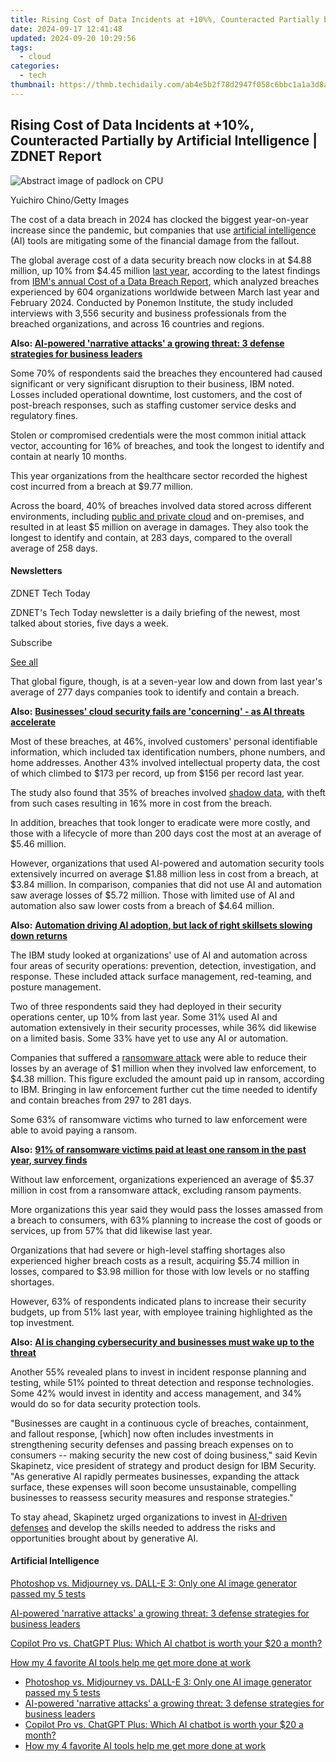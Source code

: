```yaml
---
title: Rising Cost of Data Incidents at +10%%, Counteracted Partially by Artificial Intelligence | ZDNET Report
date: 2024-09-17 12:41:48
updated: 2024-09-20 10:29:56
tags:
  - cloud
categories:
  - tech
thumbnail: https://thmb.techidaily.com/ab4e5b2f78d2947f058c6bbc1a1a3d8a464aeb89e644fffc47b69fb0b66b7027.jpg
---
```


## Rising Cost of Data Incidents at +10%, Counteracted Partially by Artificial Intelligence | ZDNET Report

![Abstract image of padlock on CPU](https://www.zdnet.com/a/img/resize/1bd626fe397d94dfac7ab65f8a88b46007e5628c/2024/07/31/d11c8960-d38b-49b9-be02-8ffe803370f5/security-cpu-yuichiro-chino072024.jpg?auto=webp&width=1280)

Yuichiro Chino/Getty Images

The cost of a data breach in 2024 has clocked the biggest year-on-year increase since the pandemic, but companies that use [artificial intelligence](https://www.zdnet.com/article/what-is-ai-heres-everything-you-need-to-know-about-artificial-intelligence/#link=%7B%22linkText%22:%22artificial%20intelligence%22,%22target%22:%22%5Fblank%22,%22href%22:%22https://www.zdnet.com/article/what-is-ai-heres-everything-you-need-to-know-about-artificial-intelligence/%22,%22role%22:%22standard%22,%22absolute%22:%22%22%7D) (AI) tools are mitigating some of the financial damage from the fallout. 

The global average cost of a data security breach now clocks in at $4.88 million, up 10% from $4.45 million [last year](https://www.zdnet.com/article/were-you-caught-up-in-the-latest-data-breach-heres-how-to-tell/#link=%7B%22role%22:%22standard%22,%22href%22:%22https://www.zdnet.com/article/were-you-caught-up-in-the-latest-data-breach-heres-how-to-tell/%22,%22target%22:%22%5Fblank%22,%22absolute%22:%22%22,%22linkText%22:%22last%20year%22%7D), according to the latest findings from [IBM's annual Cost of a Data Breach Report](https://www.ibm.com/reports/data-breach#link=%7B%22role%22:%22standard%22,%22href%22:%22https://www.ibm.com/reports/data-breach%22,%22target%22:%22%5Fblank%22,%22absolute%22:%22%22,%22linkText%22:%22IBM's%20annual%20Cost%20of%20a%20Data%20Breach%20Report%22%7D), which analyzed breaches experienced by 604 organizations worldwide between March last year and February 2024\. Conducted by Ponemon Institute, the study included interviews with 3,556 security and business professionals from the breached organizations, and across 16 countries and regions. 

**Also: [AI-powered 'narrative attacks' a growing threat: 3 defense strategies for business leaders](https://www.zdnet.com/article/ai-powered-narrative-attacks-a-growing-threat-3-defense-strategies-for-business-leaders/)**

Some 70% of respondents said the breaches they encountered had caused significant or very significant disruption to their business, IBM noted. Losses included operational downtime, lost customers, and the cost of post-breach responses, such as staffing customer service desks and regulatory fines. 

Stolen or compromised credentials were the most common initial attack vector, accounting for 16% of breaches, and took the longest to identify and contain at nearly 10 months.

This year organizations from the healthcare sector recorded the highest cost incurred from a breach at $9.77 million. 

Across the board, 40% of breaches involved data stored across different environments, including [public and private cloud](https://www.zdnet.com/article/businesses-cloud-security-fails-are-concerning-as-ai-threats-accelerate/#link=%7B%22role%22:%22standard%22,%22href%22:%22https://www.zdnet.com/article/businesses-cloud-security-fails-are-concerning-as-ai-threats-accelerate/%22,%22target%22:%22%5Fblank%22,%22absolute%22:%22%22,%22linkText%22:%22public%20and%20private%20cloud%22%7D) and on-premises, and resulted in at least $5 million on average in damages. They also took the longest to identify and contain, at 283 days, compared to the overall average of 258 days. 

#### Newsletters

ZDNET Tech Today

ZDNET's Tech Today newsletter is a daily briefing of the newest, most talked about stories, five days a week.

 Subscribe

[See all](https://www.zdnet.com/newsletters/)

That global figure, though, is at a seven-year low and down from last year's average of 277 days companies took to identify and contain a breach. 

**Also:** [**Businesses' cloud security fails are 'concerning' - as AI threats accelerate**](https://www.zdnet.com/article/businesses-cloud-security-fails-are-concerning-as-ai-threats-accelerate/#link=%7B%22role%22:%22standard%22,%22href%22:%22https://www.zdnet.com/article/businesses-cloud-security-fails-are-concerning-as-ai-threats-accelerate/%22,%22target%22:%22%5Fblank%22,%22absolute%22:%22%22,%22linkText%22:%22%3Cstrong%3EBusinesses'%20cloud%20security%20fails%20are%20'concerning'%20-%20as%20AI%20threats%20accelerate%3C/strong%3E%22%7D)

Most of these breaches, at 46%, involved customers' personal identifiable information, which included tax identification numbers, phone numbers, and home addresses. Another 43% involved intellectual property data, the cost of which climbed to $173 per record, up from $156 per record last year. 

The study also found that 35% of breaches involved [shadow data](https://www.zdnet.com/article/half-of-apac-firms-waver-on-processes-to-accommodate-remote-work/#link=%7B%22role%22:%22standard%22,%22href%22:%22https://www.zdnet.com/article/half-of-apac-firms-waver-on-processes-to-accommodate-remote-work/%22,%22target%22:%22%5Fblank%22,%22absolute%22:%22%22,%22linkText%22:%22shadow%20data%22%7D), with theft from such cases resulting in 16% more in cost from the breach. 

In addition, breaches that took longer to eradicate were more costly, and those with a lifecycle of more than 200 days cost the most at an average of $5.46 million. 

However, organizations that used AI-powered and automation security tools extensively incurred on average $1.88 million less in cost from a breach, at $3.84 million. In comparison, companies that did not use AI and automation saw average losses of $5.72 million. Those with limited use of AI and automation also saw lower costs from a breach of $4.64 million. 

**Also:** [**Automation driving AI adoption, but lack of right skillsets slowing down returns**](https://www.zdnet.com/article/automation-driving-ai-adoption-but-lack-of-right-skillsets-slowing-down-returns/#link=%7B%22role%22:%22standard%22,%22href%22:%22https://www.zdnet.com/article/automation-driving-ai-adoption-but-lack-of-right-skillsets-slowing-down-returns/%22,%22target%22:%22%5Fblank%22,%22absolute%22:%22%22,%22linkText%22:%22%3Cstrong%3EAutomation%20driving%20AI%20adoption,%20but%20lack%20of%20right%20skillsets%20slowing%20down%20returns%3C/strong%3E%22%7D)

The IBM study looked at organizations' use of AI and automation across four areas of security operations: prevention, detection, investigation, and response. These included attack surface management, red-teaming, and posture management. 

Two of three respondents said they had deployed in their security operations center, up 10% from last year. Some 31% used AI and automation extensively in their security processes, while 36% did likewise on a limited basis. Some 33% have yet to use any AI or automation. 

Companies that suffered a [ransomware attack](https://www.zdnet.com/article/what-is-ransomware-everything-you-need-to-know-and-how-to-reduce-your-risk/) were able to reduce their losses by an average of $1 million when they involved law enforcement, to $4.38 million. This figure excluded the amount paid up in ransom, according to IBM. Bringing in law enforcement further cut the time needed to identify and contain breaches from 297 to 281 days. 

Some 63% of ransomware victims who turned to law enforcement were able to avoid paying a ransom. 

**Also:** [**91% of ransomware victims paid at least one ransom in the past year, survey finds**](https://www.zdnet.com/article/91-of-ransomware-victims-paid-at-least-one-ransom-in-the-past-year-survey-finds/)

Without law enforcement, organizations experienced an average of $5.37 million in cost from a ransomware attack, excluding ransom payments. 

More organizations this year said they would pass the losses amassed from a breach to consumers, with 63% planning to increase the cost of goods or services, up from 57% that did likewise last year. 

Organizations that had severe or high-level staffing shortages also experienced higher breach costs as a result, acquiring $5.74 million in losses, compared to $3.98 million for those with low levels or no staffing shortages. 

However, 63% of respondents indicated plans to increase their security budgets, up from 51% last year, with employee training highlighted as the top investment. 

**Also:** [**AI is changing cybersecurity and businesses must wake up to the threat**](https://www.zdnet.com/article/ai-is-changing-cybersecurity-and-businesses-must-wake-up-to-the-threat/#link=%7B%22role%22:%22standard%22,%22href%22:%22https://www.zdnet.com/article/ai-is-changing-cybersecurity-and-businesses-must-wake-up-to-the-threat/%22,%22target%22:%22%5Fblank%22,%22absolute%22:%22%22,%22linkText%22:%22%3Cstrong%3EAI%20is%20changing%20cybersecurity%20and%20businesses%20must%20wake%20up%20to%20the%20threat%3C/strong%3E%22%7D) 

Another 55% revealed plans to invest in incident response planning and testing, while 51% pointed to threat detection and response technologies. Some 42% would invest in identity and access management, and 34% would do so for data security protection tools.

"Businesses are caught in a continuous cycle of breaches, containment, and fallout response, \[which\] now often includes investments in strengthening security defenses and passing breach expenses on to consumers -- making security the new cost of doing business," said Kevin Skapinetz, vice president of strategy and product design for IBM Security. "As generative AI rapidly permeates businesses, expanding the attack surface, these expenses will soon become unsustainable, compelling businesses to reassess security measures and response strategies."

To stay ahead, Skapinetz urged organizations to invest in [AI-driven defenses](https://www.zdnet.com/article/cyberdefense-will-need-ai-capabilities-to-safeguard-digital-borders/) and develop the skills needed to address the risks and opportunities brought about by generative AI.

#### Artificial Intelligence

[Photoshop vs. Midjourney vs. DALL-E 3: Only one AI image generator passed my 5 tests](https://www.zdnet.com/article/is-photoshops-new-text-to-image-as-good-as-midjourney-and-dall-e-we-test-it-and-see/ "Photoshop vs. Midjourney vs. DALL-E 3: Only one AI image generator passed my 5 tests")

[AI-powered 'narrative attacks' a growing threat: 3 defense strategies for business leaders](https://www.zdnet.com/article/ai-powered-narrative-attacks-a-growing-threat-3-defense-strategies-for-business-leaders/ "AI-powered 'narrative attacks' a growing threat: 3 defense strategies for business leaders")

[Copilot Pro vs. ChatGPT Plus: Which AI chatbot is worth your $20 a month?](https://www.zdnet.com/article/copilot-pro-vs-chatgpt-plus-which-is-ai-chatbot-is-worth-your-20-a-month/ "Copilot Pro vs. ChatGPT Plus: Which AI chatbot is worth your $20 a month?")

[How my 4 favorite AI tools help me get more done at work](https://www.zdnet.com/article/how-my-4-favorite-ai-tools-help-me-get-more-done-at-work/ "How my 4 favorite AI tools help me get more done at work")

* [Photoshop vs. Midjourney vs. DALL-E 3: Only one AI image generator passed my 5 tests](https://www.zdnet.com/article/is-photoshops-new-text-to-image-as-good-as-midjourney-and-dall-e-we-test-it-and-see/ "Photoshop vs. Midjourney vs. DALL-E 3: Only one AI image generator passed my 5 tests")
* [AI-powered 'narrative attacks' a growing threat: 3 defense strategies for business leaders](https://www.zdnet.com/article/ai-powered-narrative-attacks-a-growing-threat-3-defense-strategies-for-business-leaders/ "AI-powered 'narrative attacks' a growing threat: 3 defense strategies for business leaders")
* [Copilot Pro vs. ChatGPT Plus: Which AI chatbot is worth your $20 a month?](https://www.zdnet.com/article/copilot-pro-vs-chatgpt-plus-which-is-ai-chatbot-is-worth-your-20-a-month/ "Copilot Pro vs. ChatGPT Plus: Which AI chatbot is worth your $20 a month?")
* [How my 4 favorite AI tools help me get more done at work](https://www.zdnet.com/article/how-my-4-favorite-ai-tools-help-me-get-more-done-at-work/ "How my 4 favorite AI tools help me get more done at work")

<ins class="adsbygoogle"
     style="display:block"
     data-ad-format="autorelaxed"
     data-ad-client="ca-pub-7571918770474297"
     data-ad-slot="1223367746"></ins>



<ins class="adsbygoogle"
     style="display:block"
     data-ad-client="ca-pub-7571918770474297"
     data-ad-slot="8358498916"
     data-ad-format="auto"
     data-full-width-responsive="true"></ins>
